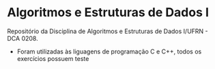 # Algoritmos e Estruturas de Dados I
Repositório da Disciplina de Algoritmos e Estruturas de Dados I/UFRN - DCA 0208.
<br>
<ul>
  <li>Foram utilizadas às liguagens de programação C e C++, todos os exercícios possuem teste
</ul>

